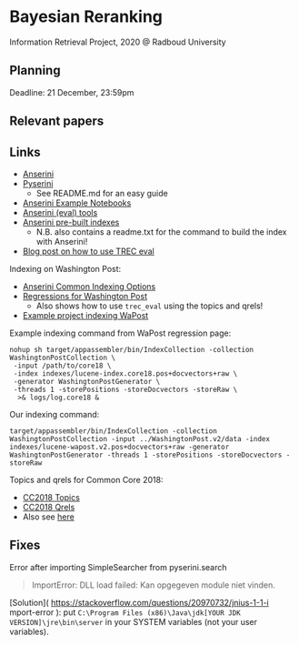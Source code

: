 # Bayesian Reranking

Information Retrieval Project, 2020 @ Radboud University

## Planning

Deadline: 21 December, 23:59pm

## Relevant papers

## Links

- [Anserini](https://github.com/castorini/anserini)
- [Pyserini](https://github.com/castorini/pyserini)
    * See README.md for an easy guide
- [Anserini Example Notebooks](https://github.com/castorini/anserini-notebooks)
- [Anserini (eval) tools](https://github.com/castorini/anserini-tools)
- [Anserini pre-built indexes](https://git.uwaterloo.ca/jimmylin/anserini-indexes)
    * N.B. also contains a readme.txt for the command to build the index with Anserini!
- [Blog post on how to use TREC eval](http://www.rafaelglater.com/en/post/learn-how-to-use-trec_eval-to-evaluate-your-information-retrieval-system)

Indexing on Washington Post:

- [ Anserini Common Indexing Options ](https://github.com/castorini/anserini/blob/master/docs/common-indexing-options.md)
- [ Regressions for Washington Post]( https://github.com/castorini/anserini/blob/master/docs/regressions-core18.md )
    * Also shows how to use `trec_eval` using the topics and qrels!
- [Example project indexing WaPost](https://github.com/PepijnBoers/background-linking)

Example indexing command from WaPost regression page:

```
nohup sh target/appassembler/bin/IndexCollection -collection WashingtonPostCollection \
 -input /path/to/core18 \
 -index indexes/lucene-index.core18.pos+docvectors+raw \
 -generator WashingtonPostGenerator \
 -threads 1 -storePositions -storeDocvectors -storeRaw \
  >& logs/log.core18 &
```

Our indexing command:

```
target/appassembler/bin/IndexCollection -collection WashingtonPostCollection -input ../WashingtonPost.v2/data -index indexes/lucene-wapost.v2.pos+docvectors+raw -generator WashingtonPostGenerator -threads 1 -storePositions -storeDocvectors -storeRaw
```

Topics and qrels for Common Core 2018:

- [CC2018 Topics](https://trec.nist.gov/data/core/topics2018.txt)
- [CC2018 Qrels](https://trec.nist.gov/data/core/qrels2018.txt)
- Also see [here](https://github.com/castorini/anserini/tree/master/src/main/resources/topics-and-qrels)


## Fixes

Error after importing SimpleSearcher from pyserini.search 

> ImportError: DLL load failed: Kan opgegeven module niet vinden.

[Solution]( https://stackoverflow.com/questions/20970732/jnius-1-1-i mport-error ): put `C:\Program Files (x86)\Java\jdk[YOUR JDK VERSION]\jre\bin\server` in your SYSTEM variables (not your user variables).
